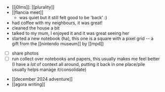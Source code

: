 - [[j0lms]]: [[plurality]]
- [[flancia meet]]
  - was quiet but it still felt good to be 'back' :)
- had coffee with my neighbours, it was great!
- cleaned the house a bit
- talked to my mum, I enjoyed it and it was great seeing her
- started a new notebook (ha), this one is a square with a pixel grid -- a gift from the [[nintendo museum]] by [[mpd]]
- [ ] share photos
- [ ] run collect over notebooks and papers, this usually makes me feel better (I have a *lot* of context all around, putting it back in one place/pile usually helps manage it/consolidate)
- [[december 2024 adventure]]
- [[agora writing]]
